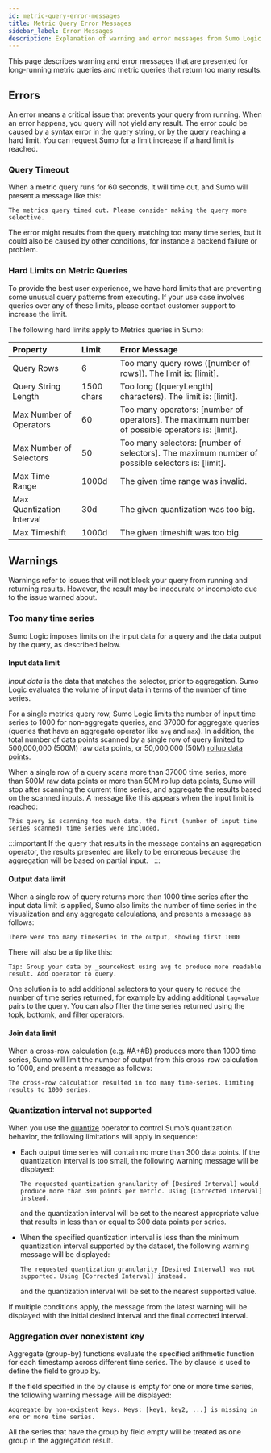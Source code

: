 ```yaml
---
id: metric-query-error-messages
title: Metric Query Error Messages
sidebar_label: Error Messages
description: Explanation of warning and error messages from Sumo Logic Metric Query, and .
---
```


This page describes warning and error messages that are presented for long-running metric queries and metric queries that return too many results.

## Errors

An error means a critical issue that prevents your query from running. When an error happens, you query will not yield any result. The error could be caused by a syntax error in the query string, or by the query reaching a hard limit. You can request Sumo for a limit increase if a hard limit is reached.

### Query Timeout

When a metric query runs for 60 seconds, it will time out, and Sumo will present a message like this:

`The metrics query timed out. Please consider making the query more selective.`

The error might results from the query matching too many time series, but it could also be caused by other conditions, for instance a backend failure or problem.

### Hard Limits on Metric Queries

To provide the best user experience, we have hard limits that are preventing some unusual query patterns from executing. If your use case involves queries over any of these limits, please contact customer support to increase the limit. 

The following hard limits apply to Metrics queries in Sumo:

|Property|Limit|Error Message|
|:---|:---|:---|
|Query Rows|6|Too many query rows ([number of rows]). The limit is: [limit].|
|Query String Length|1500 chars|Too long ([queryLength] characters). The limit is: [limit].|
|Max Number of Operators|60|Too many operators: [number of operators]. The maximum number of possible operators is: [limit].|
|Max Number of Selectors|50|Too many selectors: [number of selectors]. The maximum number of possible selectors is: [limit].|
|Max Time Range|1000d|The given time range was invalid.|
|Max Quantization Interval|30d|The given quantization was too big.|
|Max Timeshift|1000d|The given timeshift was too big.|


## Warnings

Warnings refer to issues that will not block your query from running and returning results. However, the result may be inaccurate or incomplete due to the issue warned about. 

### Too many time series

Sumo Logic imposes limits on the input data for a query and the data output by the query, as described below.

#### Input data limit

*Input data* is the data that matches the selector, prior to aggregation. Sumo Logic evaluates the volume of input data in terms of the number of time series.

For a single metrics query row, Sumo Logic limits the number of input time series to 1000 for non-aggregate queries, and 37000 for aggregate queries (queries that have an aggregate operator like `avg` and `max`). In addition, the total number of data points scanned by a single row of query limited to 500,000,000 (500M) raw data points, or 50,000,000 (50M) [rollup data points](/docs/metrics/introduction/metric-quantization/#rollup-types).

When a single row of a query scans more than 37000 time series, more than 500M raw data points or more than 50M rollup data points, Sumo will stop after scanning the current time series, and aggregate the results based on the scanned inputs. A message like this appears when the input limit is reached:

`This query is scanning too much data, the first (number of input time series scanned) time series were included.`

:::important
If the query that results in the message contains an aggregation operator, the results presented are likely to be erroneous because the aggregation will be based on partial input.  
:::

#### Output data limit

When a single row of query returns more than 1000 time series after the input data limit is applied, Sumo also limits the number of time series in the visualization and any aggregate calculations, and presents a message as follows:

`There were too many timeseries in the output, showing first 1000`

There will also be a tip like this:

`Tip: Group your data by _sourceHost using avg to produce more readable result. Add operator to query.`

One solution is to add additional selectors to your query to reduce the number of time series returned, for example by adding additional `tag=value` pairs to the query. You can also filter the time series returned using the [topk](/docs/metrics/metrics-operators/topk), [bottomk](/docs/metrics/metrics-operators/bottomk), and [filter](/docs/metrics/metrics-operators/filter) operators. 

#### Join data limit

When a cross-row calculation (e.g. #A+#B) produces more than 1000 time series, Sumo will limit the number of output from this cross-row calculation to 1000, and present a message as follows:

`The cross-row calculation resulted in too many time-series. Limiting results to 1000 series.`

### Quantization interval not supported

When you use the [quantize](/docs/metrics/metrics-operators/quantize) operator to control Sumo’s quantization behavior, the following limitations will apply in sequence:

- Each output time series will contain no more than 300 data points. If the quantization interval is too small, the following warning message will be displayed:

  `The requested quantization granularity of [Desired Interval] would produce more than 300 points per metric. Using [Corrected Interval] instead.`

  and the quantization interval will be set to the nearest appropriate value that results in less than or equal to 300 data points per series.

- When the specified quantization interval is less than the minimum quantization interval supported by the dataset, the following warning message will be displayed:

  `The requested quantization granularity [Desired Interval] was not supported. Using [Corrected Interval] instead.`

  and the quantization interval will be set to the nearest supported value.
  
If multiple conditions apply, the message from the latest warning will be displayed with the initial desired interval and the final corrected interval.
  
### Aggregation over nonexistent key

Aggregate (group-by) functions evaluate the specified arithmetic function for each timestamp across different time series. The by clause is used to define the field to group by.

If the field specified in the by clause is empty for one or more time series, the following warning message will be displayed:

`Aggregate by non-existent keys. Keys: [key1, key2, ...] is missing in one or more time series.`

All the series that have the group by field empty will be treated as one group in the aggregation result.
